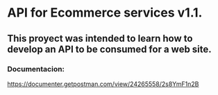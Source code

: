 # API for Ecommerce services v1.1.

## This proyect was intended to learn how to develop an API to be consumed for a web site.

### Documentacion:
https://documenter.getpostman.com/view/24265558/2s8YmF1n2B

